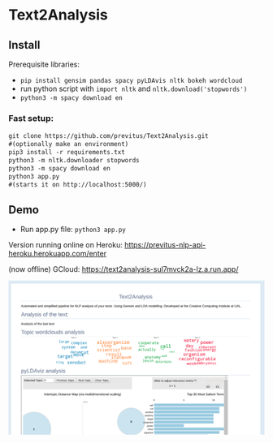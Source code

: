 # Text2Analysis

## Install 

Prerequisite libraries:

- `pip install gensim pandas spacy pyLDAvis nltk bokeh wordcloud`
- run python script with `import nltk` and `nltk.download('stopwords')`
- `python3 -m spacy download en`

### Fast setup:

```
git clone https://github.com/previtus/Text2Analysis.git
#(optionally make an environment)
pip3 install -r requirements.txt
python3 -m nltk.downloader stopwords
python3 -m spacy download en
python3 app.py
#(starts it on http://localhost:5000/)
```

## Demo

- Run app.py file: `python3 app.py`

Version running online on Heroku: https://previtus-nlp-api-heroku.herokuapp.com/enter

(now offline) GCloud: https://text2analysis-sul7mvck2a-lz.a.run.app/


[![Demo](https://raw.githubusercontent.com/previtus/Text2Analysis/master/illustration_screen.png)](https://previtus-nlp-api-heroku.herokuapp.com/enter)
